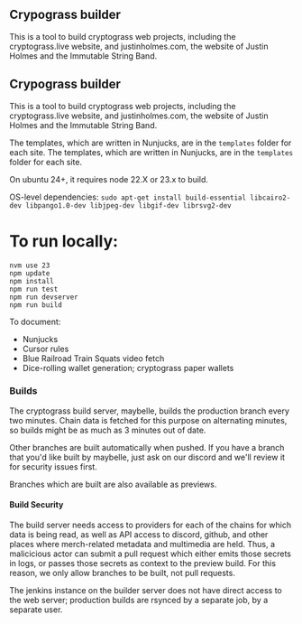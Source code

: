 ## Crypograss builder

This is a tool to build cryptograss web projects, including the cryptograss.live website, and justinholmes.com, the website of Justin Holmes and the Immutable String Band.
## Crypograss builder

This is a tool to build cryptograss web projects, including the cryptograss.live website, and justinholmes.com, the website of Justin Holmes and the Immutable String Band.

The templates, which are written in Nunjucks, are in the `templates` folder for each site.
The templates, which are written in Nunjucks, are in the `templates` folder for each site.

On ubuntu 24+, it requires node 22.X or 23.x to build.

OS-level dependencies:
`sudo apt-get install build-essential libcairo2-dev libpango1.0-dev libjpeg-dev libgif-dev librsvg2-dev`

# To run locally:

```
nvm use 23
npm update
npm install
npm run test
npm run devserver
npm run build
```

To document:

* Nunjucks
* Cursor rules
* Blue Railroad Train Squats video fetch
* Dice-rolling wallet generation; cryptograss paper wallets

### Builds

The cryptograss build server, maybelle, builds the production branch every two minutes.  Chain data is fetched for this purpose on alternating minutes, so builds might be as much as 3 minutes out of date.

Other branches are built automatically when pushed.  If you have a branch that you'd like built by maybelle, just ask on our discord and we'll review it for security issues first.

Branches which are built are also available as previews.

#### Build Security

The build server needs access to providers for each of the chains for which data is being read, as well as API access to discord, github, and other places where merch-related metadata and multimedia are held.  Thus, a malicicious actor can submit a pull request which either emits those secrets in logs, or passes those secrets as context to the preview build. For this reason, we only allow    branches to be built, not pull requests.

The jenkins instance on the builder server does not have direct access to the web server; production builds are rsynced by a separate job, by a separate user.
